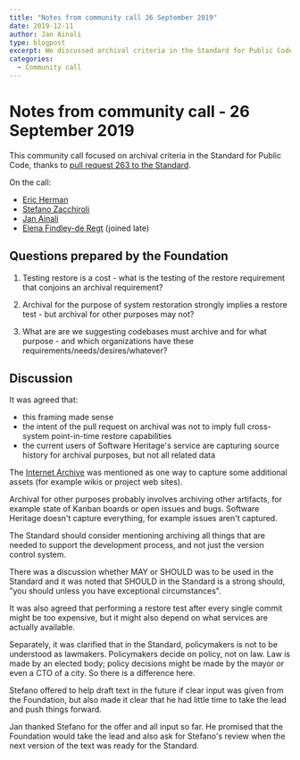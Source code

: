```yaml
---
title: "Notes from community call 26 September 2019"
date: 2019-12-11
author: Jan Ainali
type: blogpost
excerpt: We discussed archival criteria in the Standard for Public Code.
categories:
  - Community call
---
```


# Notes from community call - 26 September 2019

This community call focused on archival criteria in the Standard for Public Code, thanks to [pull request 263 to the Standard](https://github.com/publiccodenet/standard/pull/263).

On the call:

* [Eric Herman](https://github.com/ericherman)
* [Stefano Zacchiroli](https://github.com/zacchiro)
* [Jan Ainali](https://github.com/Ainali)
* [Elena Findley-de Regt](https://github.com/ElenaFdR) (joined late)

## Questions prepared by the Foundation

1. Testing restore is a cost - what is the testing of the restore requirement that conjoins an archival requirement?

2. Archival for the purpose of system restoration strongly implies a restore test - but archival for other purposes may not?

3. What are are we suggesting codebases must archive and for what purpose - and which organizations have these requirements/needs/desires/whatever?

## Discussion

It was agreed that:

* this framing made sense
* the intent of the pull request on archival was not to imply full cross-system point-in-time restore capabilities
* the current users of Software Heritage's service are capturing source history for archival purposes, but not all related data

The [Internet Archive](https://archive.org/) was mentioned as one way to capture some additional assets (for example wikis or project web sites).

Archival for other purposes probably involves archiving other artifacts, for example state of Kanban boards or open issues and bugs. Software Heritage doesn't capture everything, for example issues aren't captured.

The Standard should consider mentioning archiving all things that are needed to support the development process, and not just the version control system.

There was a discussion whether MAY or SHOULD was to be used in the Standard and it was noted that SHOULD in the Standard is a strong should, "you should unless you have exceptional circumstances".

It was also agreed that performing a restore test after every single commit might be too expensive, but it might also depend on what services are actually available.

Separately, it was clarified that in the Standard, policymakers is not to be understood as lawmakers. Policymakers decide on policy, not on law. Law is made by an elected body; policy decisions might be made by the mayor or even a CTO of a city. So there is a difference here.

Stefano offered to help draft text in the future if clear input was given from the Foundation, but also made it clear that he had little time to take the lead and push things forward.

Jan thanked Stefano for the offer and all input so far. He promised that the Foundation would take the lead and also ask for Stefano's review when the next version of the text was ready for the Standard.
